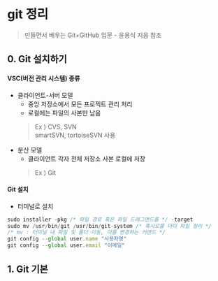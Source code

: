 # git 정리
> 만들면서 배우는 Git+GitHub 입문 - 윤용식 지음 참조

## 0. Git 설치하기
#### VSC(버전 관리 시스템) 종류
  * 클라이언트-서버 모델
    - 중앙 저장소에서 모든 프로젝트 관리 처리
    - 로컬에는 파일의 사본만 남음    
    > Ex ) CVS, SVN    
    > smartSVN, tortoiseSVN 사용
  * 분산 모델
    - 클라이언트 각자 전체 저장소 사본 로컬에 저장
    > Ex ) Git
    
#### Git 설치
  * 터미널로 설치
  ```JavaScript
  sudo installer -pkg /* 파일 경로 혹은 파일 드래그앤드롭 */ -target
  sudo mv /usr/bin/git /usr/bin/git-system /* 혹시모를 더미 파일 정리 */
  /* mv : 터미널 내 파일 및 폴더 이동, 이름 변경하는 커맨드 */
  git config --global user.name "사용자명"
  git config --global user.email "이메일"
  ```
## 1. Git 기본

    
